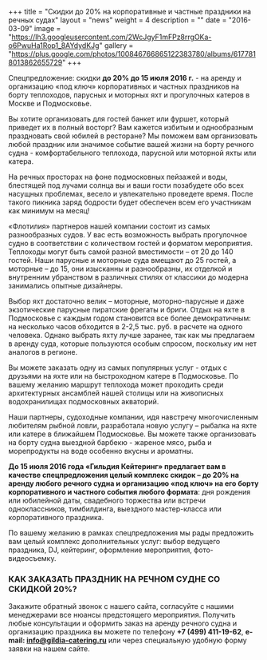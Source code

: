 +++
title = "Скидки до 20% на корпоративные и частные праздники на речных судах"
layout = "news"
weight = 4
description = ""
date = "2016-03-09"
image = "https://lh3.googleusercontent.com/2WcJgyF1mFPz8rrgOKa-o6PwuHa1Rop1_8AYdydKJg"
gallery = "https://plus.google.com/photos/100846766865122383780/albums/6177818013862655729"
+++

Спецпредложение: скидки **до 20% до 15 июля 2016 г.** - на аренду и организацию «под ключ» корпоративных и частных праздников на борту теплоходов, парусных и моторных яхт и прогулочных катеров в Москве и Подмосковье.

<!--more-->

Вы хотите организовать для гостей банкет или фуршет, который приведет их в полный восторг? Вам кажется избитым и однообразным праздновать свой юбилей в ресторане? Мы поможем вам организовать любой праздник или значимое событие вашей жизни на борту речного судна - комфортабельного теплохода, парусной или моторной яхты или катера.

На речных просторах на фоне подмосковных пейзажей и воды, блестящей под лучами солнца вы и ваши гости позабудете обо всех насущных проблемах, весело и увлекательно проведете время. После такого пикника заряд бодрости будет обеспечен всем его участникам как минимум на месяц!

«Флотилия» партнеров нашей компании состоит из самых разнообразных судов.  У вас есть возможность выбрать прогулочное судно в соответствии с количеством гостей и форматом мероприятия. Теплоходы могут быть самой разной вместимости – от 20 до 140 гостей. Наши парусные и моторные суда вмещают до 25 гостей, а моторные – до 15, они изысканны и разнообразны, их отделкой и внутренним убранством в различных стилях от классики до модерна занимались опытные дизайнеры.

Выбор яхт достаточно велик – моторные, моторно-парусные и даже экзотические парусные пиратские фрегаты и бриги. Отдых на яхте в Подмосковье с каждым годом становится все более демократичным: на несколько часов обходится в 2-2,5 тыс. руб. в расчете на одного человека. Однако выбрать яхту лучше заранее, так как мы предлагаем в аренду суда, которые пользуются особым спросом, поскольку им нет аналогов в регионе.

Вы можете заказать одну из самых популярных услуг - отдых с друзьями на яхте или на быстроходном катере в Подмосковье. По вашему желанию маршрут теплохода может проходить среди архитектурных ансамблей нашей столицы или на живописных водохранилищах подмосковных акваторий.

Наши партнеры, судоходные компании, идя навстречу многочисленным любителям рыбной ловли, разработала новую услугу – рыбалка на яхте или катере в ближайшем Подмосковье. Вы можете также организовать на борту судна выездной барбекю - жареное мясо, рыба и морепродукты на воде  особенно вкусны и ароматны.

**До 15 июля 2016 года «Гильдия Кейтеринг» предлагает вам в качестве спецпредложения целый комплекс скидок – до 20% на аренду любого речного судна и организацию «под ключ» на его борту корпоративного и частного события любого формата**: дня рождения или юбилейной даты, свадебного торжества или встречи одноклассников, тимбилдинга, выездного мастер-класса или корпоративного праздника.  

По вашему желанию в рамках спецпредложения мы рады предложить вам целый комплекс дополнительных услуг: выбор ведущего праздника, DJ, кейтеринг, оформление мероприятия, фото-видеосъемку.

### КАК ЗАКАЗАТЬ ПРАЗДНИК НА РЕЧНОМ СУДНЕ СО СКИДКОЙ 20%?

Закажите обратный звонок с нашего сайта, согласуйте с нашими менеджерами все нюансы предстоящего мероприятия.
Получить любые консультации и оформить заказ на аренду речного судна и организацию праздника вы можете по телефону **+7 (499) 411-19-62**, **e-mail: info@gildia-catering.ru** или через специальную удобную форму заявки на нашем сайте.
